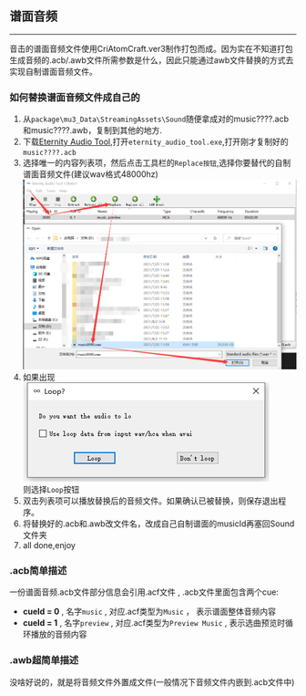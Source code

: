 ## 谱面音频
----
音击的谱面音频文件使用CriAtomCraft.ver3制作打包而成。因为实在不知道打包生成音频的.acb/.awb文件所需参数是什么，因此只能通过awb文件替换的方式去实现自制谱面音频文件。

### 如何替换谱面音频文件成自己的
1. 从`package\mu3_Data\StreamingAssets\Sound`随便拿成对的music????.acb和music????.awb，复制到其他的地方.
2. 下载[Eternity Audio Tool](https://animegamemods.freeforums.net/thread/618/eternity-audio-tool-link-tutorial),打开`eternity_audio_tool.exe`,打开刚才复制好的`music????.acb`
3. 选择唯一的内容列表项，然后点击工具栏的`Replace按钮`,选择你要替代的自制谱面音频文件(建议wav格式48000hz)<br>
![](../../../readme_img/2.png)
4. 如果出现<br>
![](../../../readme_img/3.png)<br>
则选择`Loop`按钮
5. 双击列表项可以播放替换后的音频文件。如果确认已被替换，则保存退出程序。
6. 将替换好的.acb和.awb改文件名，改成自己自制谱面的musicId再塞回Sound文件夹
7. all done,enjoy

### .acb简单描述
一份谱面音频.acb文件部分信息会引用.acf文件 , .acb文件里面包含两个cue:
* **cueId = 0** , 名字`music` , 对应.acf类型为`Music` ， 表示谱面整体音频内容
* **cueId = 1** , 名字`preview` , 对应.acf类型为`Preview Music` , 表示选曲预览时循环播放的音频内容

### .awb超简单描述
没啥好说的，就是将音频文件外置成文件(一般情况下音频文件内嵌到.acb文件中)